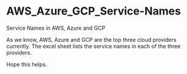 # AWS_Azure_GCP_Service-Names
Service Names in AWS, Azure and GCP

As we know, AWS, Azure and GCP are the top three cloud providers currently. The excel sheet lists the service names in each of the three providers.

Hope this helps.
